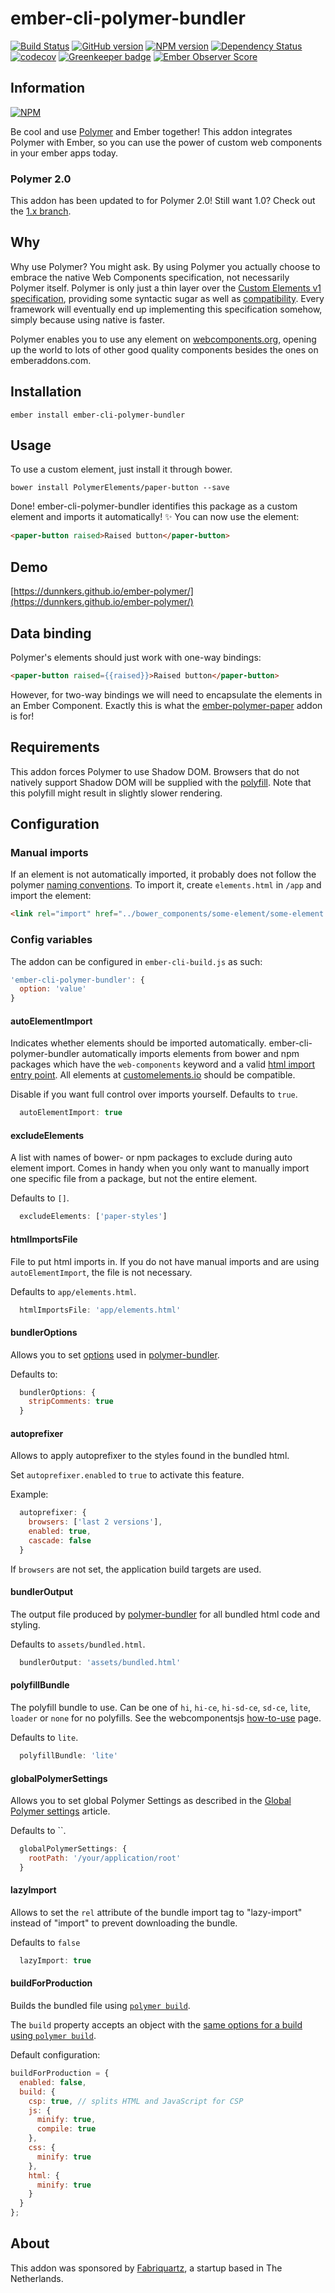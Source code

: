 # ember-cli-polymer-bundler

[![Build Status](https://travis-ci.org/BBVAEngineering/ember-cli-polymer-bundler.svg?branch=master)](https://travis-ci.org/BBVAEngineering/ember-cli-polymer-bundler)
[![GitHub version](https://badge.fury.io/gh/BBVAEngineering%2Fember-cli-polymer-bundler.svg)](https://badge.fury.io/gh/BBVAEngineering%2Fember-cli-polymer-bundler)
[![NPM version](https://badge.fury.io/js/ember-cli-polymer-bundler.svg)](https://badge.fury.io/js/ember-cli-polymer-bundler)
[![Dependency Status](https://david-dm.org/BBVAEngineering/ember-cli-polymer-bundler.svg)](https://david-dm.org/BBVAEngineering/ember-cli-polymer-bundler)
[![codecov](https://codecov.io/gh/BBVAEngineering/ember-cli-polymer-bundler/branch/master/graph/badge.svg)](https://codecov.io/gh/BBVAEngineering/ember-cli-polymer-bundler)
[![Greenkeeper badge](https://badges.greenkeeper.io/BBVAEngineering/ember-cli-polymer-bundler.svg)](https://greenkeeper.io/)
[![Ember Observer Score](https://emberobserver.com/badges/ember-cli-polymer-bundler.svg)](https://emberobserver.com/addons/ember-cli-polymer-bundler)

## Information

[![NPM](https://nodei.co/npm/ember-cli-polymer-bundler.png?downloads=true&downloadRank=true)](https://nodei.co/npm/ember-cli-polymer-bundler/)

Be cool and use [Polymer](https://www.polymer-project.org) and Ember together! This addon integrates Polymer with Ember, so you can use the power of custom web components in your ember apps today.

### Polymer 2.0

This addon has been updated to for Polymer 2.0! Still want 1.0? Check out the [1.x branch](https://github.com/dunnkers/ember-polymer/tree/1.0).

## Why

Why use Polymer? You might ask. By using Polymer you actually choose to embrace the native Web Components specification, not necessarily Polymer itself. Polymer is only just a thin layer over the [Custom Elements v1 specification](https://developers.google.com/web/fundamentals/getting-started/primers/customelements), providing some syntactic sugar as well as [compatibility](https://www.polymer-project.org/2.0/docs/browsers). Every framework will eventually end up implementing this specification somehow, simply because using native is faster.

Polymer enables you to use any element on [webcomponents.org](https://www.webcomponents.org), opening up the world to lots of other good quality components besides the ones on emberaddons.com.

## Installation

```shell
ember install ember-cli-polymer-bundler
```

## Usage

To use a custom element, just install it through bower.

```shell
bower install PolymerElements/paper-button --save
```

Done! ember-cli-polymer-bundler identifies this package as a custom element and imports it automatically! ✨ You can now use the element:

```html
<paper-button raised>Raised button</paper-button>
```

## Demo

[https://dunnkers.github.io/ember-polymer/](https://dunnkers.github.io/ember-polymer/)

## Data binding

Polymer's elements should just work with one-way bindings:
```html
<paper-button raised={{raised}}>Raised button</paper-button>
```
However, for two-way bindings we will need to encapsulate the elements in an Ember Component. Exactly this is what the [ember-polymer-paper](https://github.com/dunnkers/ember-polymer-paper) addon is for!

## Requirements

This addon forces Polymer to use Shadow DOM. Browsers that do not natively support Shadow DOM will be supplied with the [polyfill](https://github.com/webcomponents/webcomponentsjs). Note that this polyfill might result in slightly slower rendering.

## Configuration

### Manual imports

If an element is not automatically imported, it probably does not follow the polymer [naming conventions](https://www.polymer-project.org/1.0/docs/tools/polymer-cli#element-project-layout). To import it, create `elements.html` in `/app` and import the element:

```html
<link rel="import" href="../bower_components/some-element/some-element.html">
```

### Config variables

The addon can be configured in `ember-cli-build.js` as such:

```js
'ember-cli-polymer-bundler': {
  option: 'value'
}
```

#### autoElementImport

Indicates whether elements should be imported automatically. ember-cli-polymer-bundler automatically imports elements from bower and npm packages which have the `web-components` keyword and a valid [html import entry point](https://www.polymer-project.org/1.0/docs/tools/polymer-cli#element-project-layout). All elements at [customelements.io](https://customelements.io/) should be compatible.

Disable if you want full control over imports yourself. Defaults to `true`.

```js
  autoElementImport: true
```

#### excludeElements

A list with names of bower- or npm packages to exclude during auto element import. Comes in handy when you only want to manually import one specific file from a package, but not the entire element.

Defaults to `[]`.

```js
  excludeElements: ['paper-styles']
```

#### htmlImportsFile

File to put html imports in. If you do not have manual imports and are using `autoElementImport`, the file is not necessary.

Defaults to `app/elements.html`.

```js
  htmlImportsFile: 'app/elements.html'
```

#### bundlerOptions

Allows you to set [options](https://github.com/Polymer/polymer-bundler#using-polymer-bundler-programmatically) used in [polymer-bundler](https://github.com/Polymer/polymer-bundler).

Defaults to:

```js
  bundlerOptions: {
    stripComments: true
  }
```

#### autoprefixer

Allows to apply autoprefixer to the styles found in the bundled html. 

Set `autoprefixer.enabled` to `true` to activate this feature.

Example:

```js
  autoprefixer: {
    browsers: ['last 2 versions'],
    enabled: true,
    cascade: false
  }
```

If `browsers` are not set, the application build targets are used.

#### bundlerOutput

The output file produced by [polymer-bundler](https://github.com/Polymer/polymer-bundler) for all bundled html code and styling.

Defaults to `assets/bundled.html`.

```js
  bundlerOutput: 'assets/bundled.html'
```

#### polyfillBundle

The polyfill bundle to use. Can be one of `hi`, `hi-ce`, `hi-sd-ce`, `sd-ce`, `lite`, `loader` or `none` for no polyfills. See the webcomponentsjs [how-to-use](https://github.com/webcomponents/webcomponentsjs#how-to-use) page.

Defaults to `lite`.

```js
  polyfillBundle: 'lite'
```

#### globalPolymerSettings

Allows you to set global Polymer Settings as described in the [Global Polymer settings](https://www.polymer-project.org/2.0/docs/devguide/settings) article.

Defaults to ``.

```js
  globalPolymerSettings: {
    rootPath: '/your/application/root'
  }
```

#### lazyImport

Allows to set the `rel` attribute of the bundle import tag to "lazy-import" instead of "import" to prevent downloading the bundle.

Defaults to `false`

```js
  lazyImport: true
```

#### buildForProduction

Builds the bundled file using [`polymer build`](https://polymer-library.polymer-project.org/2.0/docs/apps/build-for-production).

The `build` property accepts an object with the [same options for a build using `polymer build`](https://polymer-library.polymer-project.org/2.0/docs/tools/polymer-json#builds).

Default configuration:

```js
buildForProduction = {
  enabled: false,
  build: {
    csp: true, // splits HTML and JavaScript for CSP
    js: {
      minify: true,
      compile: true
    },
    css: {
      minify: true
    },
    html: {
      minify: true
    }
  }
};
```

## About

This addon was sponsored by [Fabriquartz](http://www.fabriquartz.com/), a startup based in The Netherlands.
